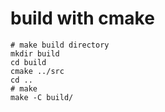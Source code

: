 # build with cmake

```
# make build directory
mkdir build
cd build
cmake ../src
cd ..
# make
make -C build/
```
